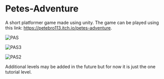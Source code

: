 # Petes-Adventure
 
A short platformer game made using unity. The game can be played using this link: https://petebro113.itch.io/petes-adventure.

![PAS](https://github.com/user-attachments/assets/94016cc1-c82b-4af1-87e9-0c7ed817daf8)

![PAS3](https://github.com/user-attachments/assets/2b40d773-8812-4cb4-879d-d036610a82f3)

![PAS2](https://github.com/user-attachments/assets/4dffb6b5-dde0-4fee-8c93-90627fb1acf3)

Additional levels may be added in the future but for now it is just the one tutorial level.
